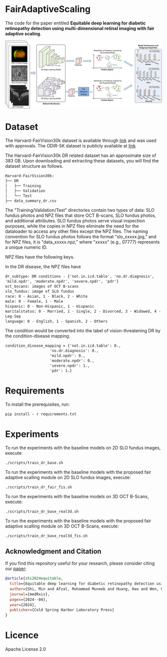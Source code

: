 # FairAdaptiveScaling

The code for the paper entitled **Equitable deep learning for diabetic retinopathy detection using multi-dimensional retinal imaging with fair adaptive scaling**.

<img src="fig/motivation.jpg" width="800">

# Dataset
The Harvard-FairVision30k dataset is available through [link](https://drive.google.com/drive/folders/1sLX2O_0AlrjY6JmdKijiV1zducsOsd0m?usp=sharing) and was used with approvals. The ODIR-5K dataset is publicly available at [link](https://www.kaggle.com/datasets/andrewmvd/ocular-disease-recognition-odir5k) 

The Harvard-FairVision30k DR related dataset has an approximate size of 383 GB. Upon downloading and extracting these datasets, you will find the dataset structure as follows.

```
Harvard-FairVision30k:
├── DR
│   ├── Training
│   ├── Validation
│   └── Test
├── data_summary_dr.csv
```
The "Training/Validation/Test" directories contain two types of data: SLO fundus photos and NPZ files that store OCT B-scans, SLO fundus photos, and additional attributes. SLO fundus photos serve visual inspection purposes, while the copies in NPZ files eliminate the need for the dataloader to access any other files except the NPZ files. The naming convention for SLO fundus photos follows the format "slo_xxxxx.jpg," and for NPZ files, it is "data_xxxxx.npz," where "xxxxx" (e.g., 07777) represents a unique numeric ID.

NPZ files have the following keys. 

In the DR disease, the NPZ files have
```
dr_subtype: DR conditions - {'not.in.icd.table', 'no.dr.diagnosis', 'mild.npdr', 'moderate.npdr', 'severe.npdr', 'pdr'}
oct_bscans: images of OCT B-scans
slo_fundus: image of SLO fundus
race: 0 - Asian, 1 - Black, 2 - White
male: 0 - Female, 1 - Male
hispanic: 0 - Non-Hispanic, 1 - Hispanic
maritalstatus: 0 - Married, 1 - Single, 2 - Divorced, 3 - Widowed, 4 - Leg-Sep
language: 0 - English, 1 - Spanish, 2 - Others
```
The condition would be converted into the label of vision-threatening DR by the condition-disease mapping.
```
condition_disease_mapping = {'not.in.icd.table': 0.,
                    'no.dr.diagnosis': 0.,
                    'mild.npdr': 0.,
                    'moderate.npdr': 0.,
                    'severe.npdr': 1.,
                    'pdr': 1.}
```

# Requirements

To install the prerequisites, run:

```
pip install - r requirements.txt
```

# Experiments

To run the experiments with the baseline models on 2D SLO fundus images, execute:
```
./scripts/train_dr_base.sh
```

To run the experiments with the baseline models with the proposed fair adaptive scalling module on 2D SLO fundus images, execute:
```
./scripts/train_dr_fair_fis.sh
```

To run the experiments with the baseline models on 3D OCT B-Scans, execute:
```
./scripts/train_dr_base_real3d.sh
```

To run the experiments with the baseline models with the proposed fair adaptive scalling module on 3D OCT B-Scans, execute:
```
./scripts/train_dr_base_real3d_fis.sh
```

## Acknowledgment and Citation

If you find this repository useful for your research, please consider citing our [paper](https://www.medrxiv.org/content/10.1101/2024.04.13.24305759v2.full.pdf):

```bibtex
@article{shi2024equitable,
  title={Equitable deep learning for diabetic retinopathy detection using multi-dimensional retinal imaging with fair adaptive scaling: a retrospective study},
  author={Shi, Min and Afzal, Muhammad Muneeb and Huang, Hao and Wen, Congcong and Luo, Yan and Khan, Muhammad Osama and Tian, Yu and Kim, Leo and Elze, Tobias and Fang, Yi and others},
  journal={medRxiv},
  pages={2024--04},
  year={2024},
  publisher={Cold Spring Harbor Laboratory Press}
}

```

# Licence

Apache License 2.0
